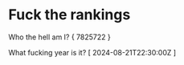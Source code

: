 # Fuck the rankings

Who the hell am I?
{ 7825722 }

What fucking year is it?
[ 2024-08-21T22:30:00Z ]
